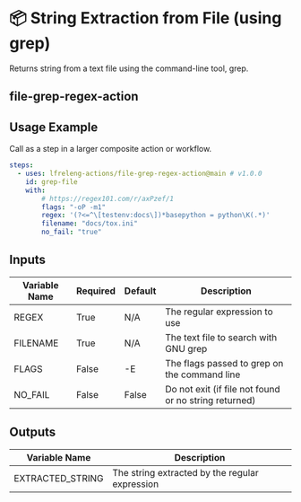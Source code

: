 <!--
SPDX-License-Identifier: Apache-2.0
SPDX-FileCopyrightText: 2025 The Linux Foundation
-->

# 📦 String Extraction from File (using grep)

Returns string from a text file using the command-line tool, grep.

## file-grep-regex-action

## Usage Example

Call as a step in a larger composite action or workflow.

<!-- markdownlint-disable MD013 -->

```yaml
steps:
  - uses: lfreleng-actions/file-grep-regex-action@main # v1.0.0
    id: grep-file
    with:
        # https://regex101.com/r/axPzef/1
        flags: "-oP -m1"
        regex: '(?<=^\[testenv:docs\])*basepython = python\K(.*)'
        filename: "docs/tox.ini"
        no_fail: "true"
```

<!-- markdownlint-enable MD013 -->

## Inputs

<!-- markdownlint-disable MD013 -->

| Variable Name | Required | Default | Description                                           |
| ------------- | -------- | ------- | ----------------------------------------------------- |
| REGEX         | True     | N/A     | The regular expression to use                         |
| FILENAME      | True     | N/A     | The text file to search with GNU grep                 |
| FLAGS         | False    | -E      | The flags passed to grep on the command line          |
| NO_FAIL       | False    | False   | Do not exit (if file not found or no string returned) |

<!-- markdownlint-enable MD013 -->

## Outputs

<!-- markdownlint-disable MD013 -->

| Variable Name    | Description                                    |
| ---------------- | ---------------------------------------------- |
| EXTRACTED_STRING | The string extracted by the regular expression |

<!-- markdownlint-enable MD013 -->
